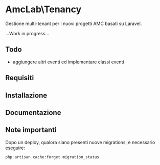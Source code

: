 # AmcLab\Tenancy

Gestione multi-tenant per i nuovi progetti AMC basati su Laravel.

...Work in progress...

## Todo

- aggiungere altri eventi ed implementare classi eventi

## Requisiti

## Installazione

## Documentazione

## Note importanti

Dopo un deploy, qualora siano presenti nuove migrations, è necessario eseguire:

```bash
php artisan cache:forget migration_status
```

